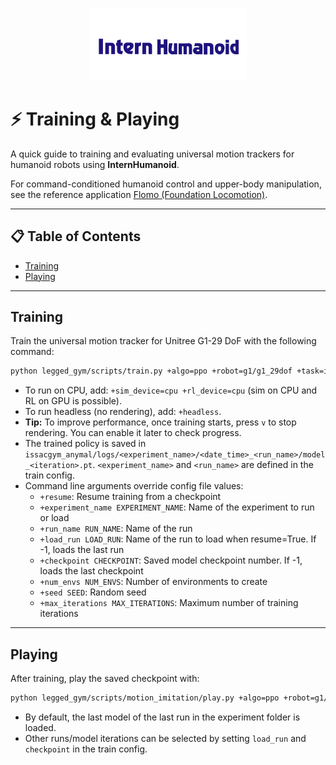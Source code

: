 <p align="center">
  <img src="../doc/InternHumaniod.png" alt="InternHumanoid Logo" width="50%">
</p>

# ⚡ Training & Playing

A quick guide to training and evaluating universal motion trackers for humanoid robots using **InternHumanoid**.

For command-conditioned humanoid control and upper-body manipulation, see the reference application [Flomo (Foundation Locomotion)](./flomo_doc/flomo_train_and_play.md).

---

## 📋 Table of Contents

- [Training](#training)
- [Playing](#playing)

---

## Training

Train the universal motion tracker for Unitree G1-29 DoF with the following command:

```bash
python legged_gym/scripts/train.py +algo=ppo +robot=g1/g1_29dof +task=imitation/g1_29dof
```

- To run on CPU, add: `+sim_device=cpu +rl_device=cpu` (sim on CPU and RL on GPU is possible).
- To run headless (no rendering), add: `+headless`.
- **Tip:** To improve performance, once training starts, press `v` to stop rendering. You can enable it later to check progress.
- The trained policy is saved in `issacgym_anymal/logs/<experiment_name>/<date_time>_<run_name>/model_<iteration>.pt`. `<experiment_name>` and `<run_name>` are defined in the train config.
- Command line arguments override config file values:
    - `+resume`: Resume training from a checkpoint
    - `+experiment_name EXPERIMENT_NAME`: Name of the experiment to run or load
    - `+run_name RUN_NAME`: Name of the run
    - `+load_run LOAD_RUN`: Name of the run to load when resume=True. If -1, loads the last run
    - `+checkpoint CHECKPOINT`: Saved model checkpoint number. If -1, loads the last checkpoint
    - `+num_envs NUM_ENVS`: Number of environments to create
    - `+seed SEED`: Random seed
    - `+max_iterations MAX_ITERATIONS`: Maximum number of training iterations

---

## Playing

After training, play the saved checkpoint with:

```bash
python legged_gym/scripts/motion_imitation/play.py +algo=ppo +robot=g1/g1_29dof +task=imitation/g1_29dof
```

- By default, the last model of the last run in the experiment folder is loaded.
- Other runs/model iterations can be selected by setting `load_run` and `checkpoint` in the train config.